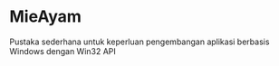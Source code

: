 # MieAyam
Pustaka sederhana untuk keperluan pengembangan aplikasi berbasis Windows dengan Win32 API
